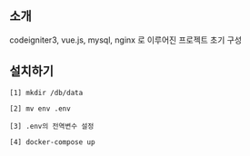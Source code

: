 ## 소개
codeigniter3, vue.js, mysql, nginx 로 이루어진 프로젝트 초기 구성

## 설치하기
```
[1] mkdir /db/data

[2] mv env .env

[3] .env의 전역변수 설정

[4] docker-compose up
```
